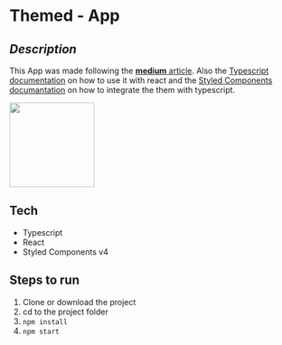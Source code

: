 # Themed - App

## _Description_

This App was made following the [**medium** article][1]. Also the [Typescript documentation][2] on how to use it with react and the [Styled Components documantation][3] on how to integrate the them with typescript.

<img src="https://upload.wikimedia.org/wikipedia/commons/thumb/a/a7/React-icon.svg/1280px-React-icon.svg.png" width="150">

## Tech

* Typescript
* React
* Styled Components v4

## Steps to run

1. Clone or download the project
1. cd to the project folder
1. `npm install`
1. `npm start`


[1]: https://medium.com/styled-components/styled-components-getting-started-c9818acbcbbd "Getting started with Styled Components"
[2]: https://github.com/Microsoft/TypeScript-React-Starter "Typescript and React doc"
[3]: https://www.styled-components.com/docs/api#typescript "Styled components integration"
